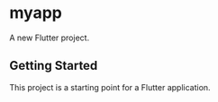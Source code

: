 # myapp

A new Flutter project.

## Getting Started

This project is a starting point for a Flutter application.


